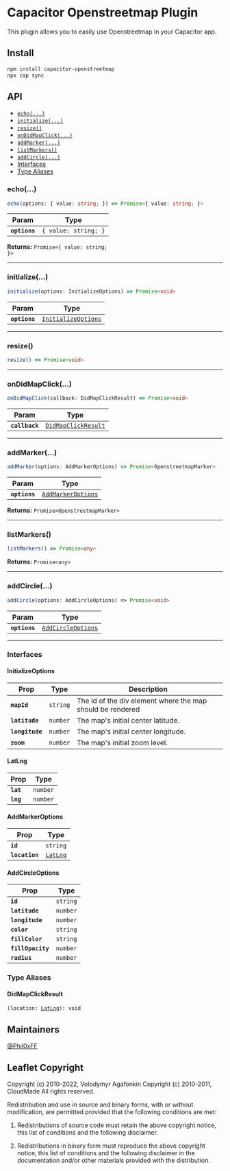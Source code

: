# Capacitor Openstreetmap Plugin

This plugin allows you to easily use Openstreetmap in your Capacitor app.

## Install

```bash
npm install capacitor-openstreetmap
npx cap sync
```

## API

<docgen-index>

* [`echo(...)`](#echo)
* [`initialize(...)`](#initialize)
* [`resize()`](#resize)
* [`onDidMapClick(...)`](#ondidmapclick)
* [`addMarker(...)`](#addmarker)
* [`listMarkers()`](#listmarkers)
* [`addCircle(...)`](#addcircle)
* [Interfaces](#interfaces)
* [Type Aliases](#type-aliases)

</docgen-index>

<docgen-api>
<!--Update the source file JSDoc comments and rerun docgen to update the docs below-->

### echo(...)

```typescript
echo(options: { value: string; }) => Promise<{ value: string; }>
```

| Param         | Type                            |
| ------------- | ------------------------------- |
| **`options`** | <code>{ value: string; }</code> |

**Returns:** <code>Promise&lt;{ value: string; }&gt;</code>

--------------------


### initialize(...)

```typescript
initialize(options: InitializeOptions) => Promise<void>
```

| Param         | Type                                                            |
| ------------- | --------------------------------------------------------------- |
| **`options`** | <code><a href="#initializeoptions">InitializeOptions</a></code> |

--------------------


### resize()

```typescript
resize() => Promise<void>
```

--------------------


### onDidMapClick(...)

```typescript
onDidMapClick(callback: DidMapClickResult) => Promise<void>
```

| Param          | Type                                                            |
| -------------- | --------------------------------------------------------------- |
| **`callback`** | <code><a href="#didmapclickresult">DidMapClickResult</a></code> |

--------------------


### addMarker(...)

```typescript
addMarker(options: AddMarkerOptions) => Promise<OpenstreetmapMarker>
```

| Param         | Type                                                          |
| ------------- | ------------------------------------------------------------- |
| **`options`** | <code><a href="#addmarkeroptions">AddMarkerOptions</a></code> |

**Returns:** <code>Promise&lt;OpenstreetmapMarker&gt;</code>

--------------------


### listMarkers()

```typescript
listMarkers() => Promise<any>
```

**Returns:** <code>Promise&lt;any&gt;</code>

--------------------


### addCircle(...)

```typescript
addCircle(options: AddCircleOptions) => Promise<void>
```

| Param         | Type                                                          |
| ------------- | ------------------------------------------------------------- |
| **`options`** | <code><a href="#addcircleoptions">AddCircleOptions</a></code> |

--------------------


### Interfaces


#### InitializeOptions

| Prop            | Type                | Description                                                |
| --------------- | ------------------- | ---------------------------------------------------------- |
| **`mapId`**     | <code>string</code> | The id of the div element where the map should be rendered |
| **`latitude`**  | <code>number</code> | The map's initial center latitude.                         |
| **`longitude`** | <code>number</code> | The map's initial center longitude.                        |
| **`zoom`**      | <code>number</code> | The map's initial zoom level.                              |


#### LatLng

| Prop      | Type                |
| --------- | ------------------- |
| **`lat`** | <code>number</code> |
| **`lng`** | <code>number</code> |


#### AddMarkerOptions

| Prop           | Type                                      |
| -------------- | ----------------------------------------- |
| **`id`**       | <code>string</code>                       |
| **`location`** | <code><a href="#latlng">LatLng</a></code> |


#### AddCircleOptions

| Prop              | Type                |
| ----------------- | ------------------- |
| **`id`**          | <code>string</code> |
| **`latitude`**    | <code>number</code> |
| **`longitude`**   | <code>number</code> |
| **`color`**       | <code>string</code> |
| **`fillColor`**   | <code>string</code> |
| **`fillOpacity`** | <code>number</code> |
| **`radius`**      | <code>number</code> |


### Type Aliases


#### DidMapClickResult

<code>(location: <a href="#latlng">LatLng</a>): void</code>

</docgen-api>

## Maintainers

[@Phil0xFF](https://github.com/phil0xff)

## Leaflet Copyright

Copyright (c) 2010-2022, Volodymyr Agafonkin
Copyright (c) 2010-2011, CloudMade
All rights reserved.

Redistribution and use in source and binary forms, with or without
modification, are permitted provided that the following conditions are met:

1. Redistributions of source code must retain the above copyright notice, this
   list of conditions and the following disclaimer.

2. Redistributions in binary form must reproduce the above copyright notice,
   this list of conditions and the following disclaimer in the documentation
   and/or other materials provided with the distribution.

